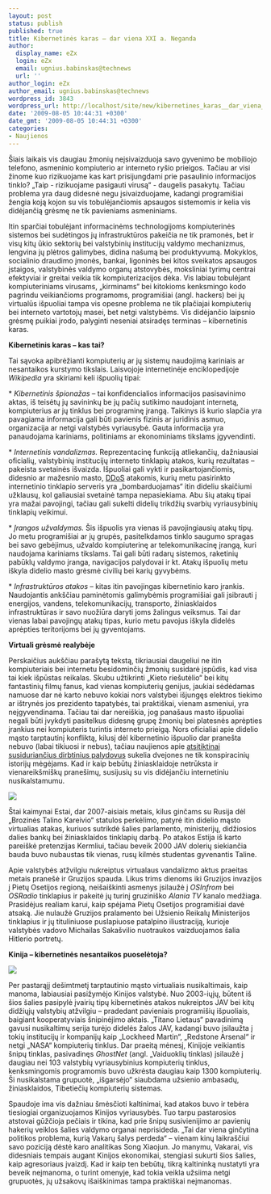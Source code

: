 ```yaml
---
layout: post
status: publish
published: true
title: Kibernetinės karas – dar viena XXI a. Neganda
author:
  display_name: eZx
  login: eZx
  email: ugnius.babinskas@technews
  url: ''
author_login: eZx
author_email: ugnius.babinskas@technews
wordpress_id: 3843
wordpress_url: http://localhost/site/new/kibernetines_karas__dar_viena_xxi_a_neganda/
date: '2009-08-05 10:44:31 +0300'
date_gmt: '2009-08-05 10:44:31 +0300'
categories:
- Naujienos
---
```


<p>Šiais laikais vis daugiau žmonių neįsivaizduoja savo gyvenimo be mobiliojo telefono, asmeninio kompiuterio ar interneto ryšio prieigos. Tačiau ar visi žinome kuo rizikuojame kas kart prisijungdami prie pasaulinio informacijos tinklo? „Taip - rizikuojame pasigauti virusą“ - daugelis pasakytų. Tačiau problema yra daug didesnė negu įsivaizduojame, kadangi programišiai žengia koją kojon su vis tobulėjančiomis apsaugos sistemomis ir kelia vis didėjančią grėsmę ne tik pavieniams asmeniniams.</p>
<p>Itin sparčiai tobulėjant informacinėms technologijoms kompiuterinės sistemos bei sudėtingos jų infrastruktūros pakeičia ne tik pramonės, bet ir visų kitų ūkio sektorių bei valstybinių institucijų valdymo mechanizmus, lengvina jų plėtros galimybes, didina našumą bei produktyvumą. Mokyklos, socialinio draudimo įmonės, bankai, ligoninės bei kitos sveikatos apsaugos įstaigos, valstybinės valdymo organų atstovybės, moksliniai tyrimų centrai efektyviai ir greitai veikia tik kompiuterizacijos dėka. Vis labiau tobulėjant kompiuteriniams virusams, „kirminams“ bei kitokioms kenksmingo kodo pagrindu veikiančioms programoms, programišiai (angl. hackers) bei jų virtualūs išpuoliai tampa vis opesne problema ne tik plačiajai kompiuterių bei interneto vartotojų masei, bet netgi valstybėms. Vis didėjančio laipsnio grėsmę puikiai įrodo, palyginti neseniai atsiradęs terminas – kibernetinis karas.</p>
<p><b>Kibernetinis karas – kas tai?</b></p>
<p>Tai sąvoka apibrėžianti kompiuterių ar jų sistemų naudojimą kariniais ar nesantaikos kurstymo tikslais. Laisvojoje internetinėje enciklopedijoje <i>Wikipedia</i> yra skiriami keli išpuolių tipai:</p>
<p>* <i>Kibernetinis špionažas</i> – tai konfidencialios informacijos pasisavinimo aktas, iš teisėtų jų savininkų be jų pačių sutikimo naudojant internetą, kompiuterius ar jų tinklus bei programinę įrangą. Taikinys iš kurio slapčia yra pavagiama informacija gali būti pavienis fizinis ar juridinis asmuo, organizacija ar netgi valstybės vyriausybė. Gauta informacija yra panaudojama kariniams, politiniams ar ekonominiams tikslams įgyvendinti.</p>
<p>* <i>Internetinis vandalizmas.</i> Reprezentacinę funkciją atliekančių, dažniausiai oficialių, valstybinių institucijų interneto tinklapių atakos, kurių rezultatas – pakeista svetainės išvaizda. Išpuoliai gali vykti ir pasikartojančiomis, didesnio ar mažesnio masto, <a class="ns" href=" http://www.cert.org/tech_tips/denial_of_service.html">DDoS</a> atakomis, kurių metu pasirinkto internetinio tinklapio serveris yra „bombarduojamas“ itin dideliu skaičiumi užklausų, kol galiausiai svetainė tampa nepasiekiama. Abu šių atakų tipai yra mažai pavojingi, tačiau gali sukelti didelių trikdžių svarbių vyriausybinių tinklapių veikimui. </p>
<p>* <i>Įrangos užvaldymas.</i> Šis išpuolis yra vienas iš pavojingiausių atakų tipų. Jo metu programišiai ar jų grupės, pasitelkdamos tinklo saugumo spragas bei savo gebėjimus, užvaldo kompiuterinę ar telekomunikacinę įrangą, kuri naudojama kariniams tikslams. Tai gali būti radarų sistemos, raketinių pabūklų valdymo įranga, navigacijos palydovai ir kt. Atakų išpuolių metu iškyla didelio masto grėsmė civilių bei karių gyvybėms.</p>
<p>* <i>Infrastruktūros atakos</i> – kitas itin pavojingas kibernetinio karo įrankis. Naudojantis ankščiau paminėtomis galimybėmis programišiai gali įsibrauti į energijos, vandens, telekomunikacijų, transporto, žiniasklaidos infrastruktūras ir savo nuožiūra daryti joms žalingus veiksmus. Tai dar vienas labai pavojingų atakų tipas, kurio metu pavojus iškyla didelės aprėpties teritorijoms bei jų gyventojams.</p>
<p><b>Virtuali grėsmė realybėje</b></p>
<p>Perskaičius aukščiau parašytą tekstą, tikriausiai daugeliui ne itin kompiuteriais bei internetu besidominčių žmonių susidarė įspūdis, kad visa tai kiek išpūstas reikalas. Skubu užtikrinti „Kieto riešutėlio“ bei kitų fantastinių filmų fanus, kad vienas kompiuterių genijus, jaukiai sėdėdamas namuose dar nė karto nebuvo kokiai nors valstybei išjungęs elektros tiekimo ar ištrynės jos prezidento tapatybės, tai praktiškai, vienam asmeniui, yra neįgyvendinama. Tačiau tai dar nereiškia, jog panašaus masto išpuoliai negali būti įvykdyti pasitelkus didesnę grupę žmonių bei platesnės aprėpties įrankius nei kompiuteris turintis interneto prieigą. Nors oficialiai apie didelio mąsto tarptautinį konfliktą, kilusį dėl kibernetinio išpuolio dar pranešta nebuvo (labai tikiuosi ir nebus), tačiau naujienos apie <a class="ns" href="http://www.technews.lt/tekstas/Susidure_JAV_ir_Rusijos_dirbtiniai_palydovai.html;;">atsitiktinai susiduriančius dirbtinius palydovus</a> sukelia dvejones ne tik konspiracinių istorijų mėgėjams. Kad ir kaip bebūtų žiniasklaidoje netrūksta ir vienareikšmiškų pranešimų, susijusių su vis didėjančiu internetiniu nusikalstamumu. </p>
<div class="imgright"><img src=" http://ezx.technews.lt/images/Illustrations/saakashvili_pwned.jpg"  /></div>
<p>Štai kaimynai Estai, dar 2007-aisiais metais, kilus ginčams su Rusija dėl „Brozinės Talino Kareivio“ statulos perkėlimo, patyrė itin didelio mąsto virtualias atakas, kuriuos sutrikdė šalies parlamento, ministerijų, didžiosios dalies bankų bei žiniasklaidos tinklapių darbą. Po atakos Estija iš karto pareiškė pretenzijas Kermliui, tačiau beveik 2000 JAV dolerių siekiančia bauda buvo nubaustas tik vienas, rusų kilmės studentas gyvenantis Taline. </p>
<p>Apie valstybės atžvilgiu nukreiptus virtualaus vandalizmo aktus praeitas metais pranešė ir Gruzijos spauda. Likus trims dienoms iki Gruzijos invazijos į Pietų Osetijos regioną, neišaiškinti asmenys įsilaužė į <i>OSInfrom</i> bei <i>OSRadio</i> tinklapius ir pakeitė jų turinį gruziniško <i>Alania TV</i> kanalo medžiaga. Prasidėjus realiam karui, kaip spėjama Pietų Osetijos programišiai davė atsaką. Jie nulaužė Gruzijos pralamento bei Užsienio Reikalų Ministerijos tinklapius ir jų tituliniuose puslapiuose patalpino iliustraciją, kurioje valstybės vadovo Michailas Sakašvilio nuotraukos vaizduojamos šalia Hitlerio portretų. </p>
<p><b>Kinija – kibernetinės nesantaikos puoselėtoja?</b></p>
<div class="imgright"><img src="http://ezx.technews.lt/images/Icos/China_flag_1001.jpeg"  /></div>
<p>Per pastarąjį dešimtmetį tarptautinio mąsto virtualiais nusikaltimais, kaip manoma, labiausiai pasižymėjo Kinijos valstybė. Nuo 2003-iųjų, būtent iš šios šalies pasipylė įvairių tipų kibernetinės atakos nukreiptos JAV bei kitų didžiųjų valstybių atžvilgiu – pradedant pavieniais programišių išpuoliais, baigiant kooperatyviais šnipinėjimo aktais. „Titano Lietaus“ pavadinimą gavusi nusikaltimų serija turėjo didelės žalos JAV, kadangi buvo įsilaužta į tokių institucijų ir kompanijų kaip „Lockheed Martin“, „Redstone Arsenal“ ir netgi „NASA“ kompiuterių tinklus. Dar praeitą mėnesį, Kinijoje veikiantis šnipų tinklas, pasivadinęs <i>GhostNet</i> (angl. „Vaiduoklių tinklas) įsilaužė į daugiau nei 103 valstybių vyriausybinius kompiuterių tinklus, kenksmingomis programomis buvo užkrėsta daugiau kaip 1300 kompiuterių. Ši nusikalstama grupuotė, „išgarsėjo“ siaubdama užsienio ambasadų, žiniasklaidos, Tibetiečių kompiuterių sistemas.</p>
<p>Spaudoje ima vis dažniau šmėsčioti kaltinimai, kad atakos buvo ir tebėra tiesiogiai organizuojamos Kinijos vyriausybės. Tuo tarpu pastarosios atstovai gūžčioja pečiais ir tikina, kad prie šnipų susivienijimo ar pavienių hakerių veiklos šalies valdymo organai neprisideda. „Tai dar viena ginčytina politikos problema, kurią Vakarų šalys perdeda“ – vienam kinų laikraščiui savo poziciją dėstė karo analitikas Song Xiaojun. Jo manymu, Vakarai, vis didesniais tempais augant Kinijos ekonomikai, stengiasi sukurti šios šalies, kaip agresoriaus įvaizdį. Kad ir kaip ten bebūtų, tikrą kaltininką nustatyti yra beveik neįmanoma, o turint omenyje, kad tokia veikla užsiima netgi grupuotės, jų užsakovų išaiškinimas tampa praktiškai neįmanomas. </p>

